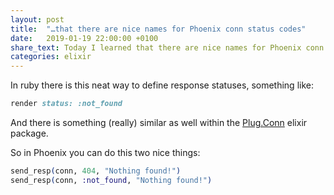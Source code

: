 ```yaml
---
layout: post
title:  "…that there are nice names for Phoenix conn status codes"
date:   2019-01-19 22:00:00 +0100
share_text: Today I learned that there are nice names for Phoenix conn status codes
categories: elixir
---
```

In ruby there is this neat way to define response statuses, something like:

```ruby
render status: :not_found
```

And there is something (really) similar as well within the [Plug.Conn][hex-plug-conn] elixir package.

So in Phoenix you can do this two nice things:

```elixir
send_resp(conn, 404, "Nothing found!")
send_resp(conn, :not_found, "Nothing found!")
```

[hex-plug-conn]: https://hexdocs.pm/plug/Plug.Conn.Status.html#content
